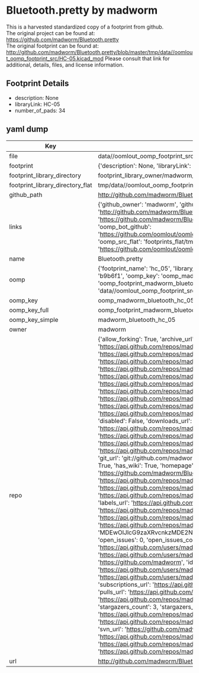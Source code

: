 # Bluetooth.pretty by madworm  
This is a harvested standardized copy of a footprint from github.  
The original project can be found at:  
https://github.com/madworm/Bluetooth.pretty  
The original footprint can be found at:
http://github.com/madworm/Bluetooth.pretty/blob/master/tmp/data//oomlout_oomp_footprint_src/HC-05.kicad_mod
Please consult that link for additional, details, files, and license information.  
## Footprint Details
* description: None  
* libraryLink: HC-05  
* number_of_pads: 34  
## yaml dump  
| Key | Value |  
| --- | --- |  
| file | data//oomlout_oomp_footprint_src/Bluetooth.pretty/HC-05.kicad_mod |  
| footprint | {'description': None, 'libraryLink': 'HC-05', 'number_of_pads': 34} |  
| footprint_library_directory | footprint_library_owner/madworm_Bluetooth.pretty |  
| footprint_library_directory_flat | tmp/data//oomlout_oomp_footprint_src/footprints_flat/madworm_bluetooth_hc_05/working |  
| github_path | http://github.com/madworm/Bluetooth.pretty/blob/master/tmp/data//oomlout_oomp_footprint_src/HC-05.kicad_mod |  
| links | {'github_owner': 'madworm', 'github_repo_name': 'Bluetooth.pretty', 'github_src': 'http://github.com/madworm/Bluetooth.pretty/blob/master/tmp/data//oomlout_oomp_footprint_src/HC-05.kicad_mod', 'github_src_repo': 'https://github.com/madworm/Bluetooth.pretty', 'oomp_bot': 'tmp/data//oomlout_oomp_footprint_src/footprints/madworm_bluetooth_hc_05/working', 'oomp_bot_github': 'https://github.com/oomlout/oomlout_oomp_footprint_bot/tree/main/tmp/data//oomlout_oomp_footprint_src/footprints/madworm_bluetooth_hc_05/working', 'oomp_src_flat': 'footprints_flat/tmp/data//oomlout_oomp_footprint_src/footprints_flat/madworm_bluetooth_hc_05/working', 'oomp_src_flat_github': 'https://github.com/oomlout/oomlout_oomp_footprint_src/tree/main/tmp/data//oomlout_oomp_footprint_src/footprints_flat/madworm_bluetooth_hc_05/working'} |  
| name | Bluetooth.pretty |  
| oomp | {'footprint_name': 'hc_05', 'library_name': 'bluetooth', 'md5': 'b9b6f1e20874da1537c09603629c773d', 'md5_10': 'b9b6f1e208', 'md5_5': 'b9b6f', 'md5_6': 'b9b6f1', 'oomp_key': 'oomp_madworm_bluetooth_hc_05', 'oomp_key_extra': 'oomp_footprint_madworm_bluetooth_hc_05', 'oomp_key_full': 'oomp_footprint_madworm_bluetooth_hc_05_b9b6f1', 'oomp_key_simple': 'madworm_bluetooth_hc_05', 'original_filename': 'data//oomlout_oomp_footprint_src/Bluetooth.pretty/HC-05.kicad_mod', 'owner_name': 'madworm'} |  
| oomp_key | oomp_madworm_bluetooth_hc_05 |  
| oomp_key_full | oomp_footprint_madworm_bluetooth_hc_05 |  
| oomp_key_simple | madworm_bluetooth_hc_05 |  
| owner | madworm |  
| repo | {'allow_forking': True, 'archive_url': 'https://api.github.com/repos/madworm/Bluetooth.pretty/{archive_format}{/ref}', 'archived': False, 'assignees_url': 'https://api.github.com/repos/madworm/Bluetooth.pretty/assignees{/user}', 'blobs_url': 'https://api.github.com/repos/madworm/Bluetooth.pretty/git/blobs{/sha}', 'branches_url': 'https://api.github.com/repos/madworm/Bluetooth.pretty/branches{/branch}', 'clone_url': 'https://github.com/madworm/Bluetooth.pretty.git', 'collaborators_url': 'https://api.github.com/repos/madworm/Bluetooth.pretty/collaborators{/collaborator}', 'comments_url': 'https://api.github.com/repos/madworm/Bluetooth.pretty/comments{/number}', 'commits_url': 'https://api.github.com/repos/madworm/Bluetooth.pretty/commits{/sha}', 'compare_url': 'https://api.github.com/repos/madworm/Bluetooth.pretty/compare/{base}...{head}', 'contents_url': 'https://api.github.com/repos/madworm/Bluetooth.pretty/contents/{+path}', 'contributors_url': 'https://api.github.com/repos/madworm/Bluetooth.pretty/contributors', 'created_at': '2015-02-02T00:57:26Z', 'default_branch': 'master', 'deployments_url': 'https://api.github.com/repos/madworm/Bluetooth.pretty/deployments', 'description': 'LAYOUT FILES: KiCad footprints for various Bluetooth modules', 'disabled': False, 'downloads_url': 'https://api.github.com/repos/madworm/Bluetooth.pretty/downloads', 'events_url': 'https://api.github.com/repos/madworm/Bluetooth.pretty/events', 'fork': False, 'forks': 2, 'forks_count': 2, 'forks_url': 'https://api.github.com/repos/madworm/Bluetooth.pretty/forks', 'full_name': 'madworm/Bluetooth.pretty', 'git_commits_url': 'https://api.github.com/repos/madworm/Bluetooth.pretty/git/commits{/sha}', 'git_refs_url': 'https://api.github.com/repos/madworm/Bluetooth.pretty/git/refs{/sha}', 'git_tags_url': 'https://api.github.com/repos/madworm/Bluetooth.pretty/git/tags{/sha}', 'git_url': 'git://github.com/madworm/Bluetooth.pretty.git', 'has_discussions': False, 'has_downloads': True, 'has_issues': True, 'has_pages': False, 'has_projects': True, 'has_wiki': True, 'homepage': None, 'hooks_url': 'https://api.github.com/repos/madworm/Bluetooth.pretty/hooks', 'html_url': 'https://github.com/madworm/Bluetooth.pretty', 'id': 30165521, 'is_template': False, 'issue_comment_url': 'https://api.github.com/repos/madworm/Bluetooth.pretty/issues/comments{/number}', 'issue_events_url': 'https://api.github.com/repos/madworm/Bluetooth.pretty/issues/events{/number}', 'issues_url': 'https://api.github.com/repos/madworm/Bluetooth.pretty/issues{/number}', 'keys_url': 'https://api.github.com/repos/madworm/Bluetooth.pretty/keys{/key_id}', 'labels_url': 'https://api.github.com/repos/madworm/Bluetooth.pretty/labels{/name}', 'language': 'Shell', 'languages_url': 'https://api.github.com/repos/madworm/Bluetooth.pretty/languages', 'license': None, 'merges_url': 'https://api.github.com/repos/madworm/Bluetooth.pretty/merges', 'milestones_url': 'https://api.github.com/repos/madworm/Bluetooth.pretty/milestones{/number}', 'mirror_url': None, 'name': 'Bluetooth.pretty', 'network_count': 2, 'node_id': 'MDEwOlJlcG9zaXRvcnkzMDE2NTUyMQ==', 'notifications_url': 'https://api.github.com/repos/madworm/Bluetooth.pretty/notifications{?since,all,participating}', 'open_issues': 0, 'open_issues_count': 0, 'owner': {'avatar_url': 'https://avatars.githubusercontent.com/u/343894?v=4', 'events_url': 'https://api.github.com/users/madworm/events{/privacy}', 'followers_url': 'https://api.github.com/users/madworm/followers', 'following_url': 'https://api.github.com/users/madworm/following{/other_user}', 'gists_url': 'https://api.github.com/users/madworm/gists{/gist_id}', 'gravatar_id': '', 'html_url': 'https://github.com/madworm', 'id': 343894, 'login': 'madworm', 'node_id': 'MDQ6VXNlcjM0Mzg5NA==', 'organizations_url': 'https://api.github.com/users/madworm/orgs', 'received_events_url': 'https://api.github.com/users/madworm/received_events', 'repos_url': 'https://api.github.com/users/madworm/repos', 'site_admin': False, 'starred_url': 'https://api.github.com/users/madworm/starred{/owner}{/repo}', 'subscriptions_url': 'https://api.github.com/users/madworm/subscriptions', 'type': 'User', 'url': 'https://api.github.com/users/madworm'}, 'private': False, 'pulls_url': 'https://api.github.com/repos/madworm/Bluetooth.pretty/pulls{/number}', 'pushed_at': '2015-02-08T18:15:35Z', 'releases_url': 'https://api.github.com/repos/madworm/Bluetooth.pretty/releases{/id}', 'size': 140, 'ssh_url': 'git@github.com:madworm/Bluetooth.pretty.git', 'stargazers_count': 3, 'stargazers_url': 'https://api.github.com/repos/madworm/Bluetooth.pretty/stargazers', 'statuses_url': 'https://api.github.com/repos/madworm/Bluetooth.pretty/statuses/{sha}', 'subscribers_count': 2, 'subscribers_url': 'https://api.github.com/repos/madworm/Bluetooth.pretty/subscribers', 'subscription_url': 'https://api.github.com/repos/madworm/Bluetooth.pretty/subscription', 'svn_url': 'https://github.com/madworm/Bluetooth.pretty', 'tags_url': 'https://api.github.com/repos/madworm/Bluetooth.pretty/tags', 'teams_url': 'https://api.github.com/repos/madworm/Bluetooth.pretty/teams', 'temp_clone_token': None, 'topics': [], 'trees_url': 'https://api.github.com/repos/madworm/Bluetooth.pretty/git/trees{/sha}', 'updated_at': '2023-07-25T13:54:48Z', 'url': 'https://api.github.com/repos/madworm/Bluetooth.pretty', 'visibility': 'public', 'watchers': 3, 'watchers_count': 3, 'web_commit_signoff_required': False} |  
| url | http://github.com/madworm/Bluetooth.pretty |  

